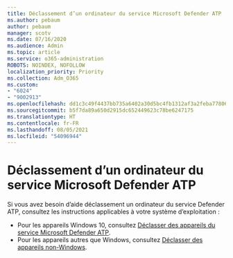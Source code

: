 ```yaml
---
title: Déclassement d’un ordinateur du service Microsoft Defender ATP
ms.author: pebaum
author: pebaum
manager: scotv
ms.date: 07/16/2020
ms.audience: Admin
ms.topic: article
ms.service: o365-administration
ROBOTS: NOINDEX, NOFOLLOW
localization_priority: Priority
ms.collection: Adm_O365
ms.custom:
- "6024"
- "9002913"
ms.openlocfilehash: dd1c3c49f4437bb735a6402a30d5bc4fb1312af3a2feba778062e5f7309a6cc2
ms.sourcegitcommit: b5f7da89a650d2915dc652449623c78be6247175
ms.translationtype: HT
ms.contentlocale: fr-FR
ms.lasthandoff: 08/05/2021
ms.locfileid: "54096944"
---
```

# <a name="offboarding-machines-from-the-microsoft-defender-atp-service"></a>Déclassement d’un ordinateur du service Microsoft Defender ATP

Si vous avez besoin d’aide déclassement un ordinateur du service Defender ATP, consultez les instructions applicables à votre système d’exploitation :  

- Pour les appareils Windows 10, consultez [Déclasser des appareils du service Microsoft Defender ATP](/windows/security/threat-protection/microsoft-defender-atp/offboard-machines#offboard-windows-10-devices).
- Pour les appareils autres que Windows, consultez [Déclasser des appareils non-Windows](/windows/security/threat-protection/microsoft-defender-atp/configure-endpoints-non-windows#offboard-non-windows-devices).